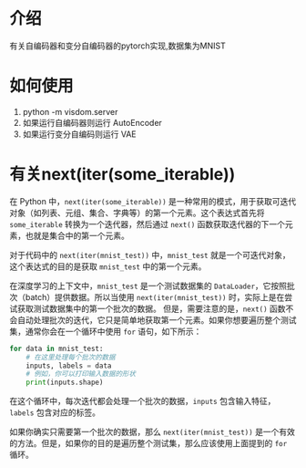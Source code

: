 # 介绍
有关自编码器和变分自编码器的pytorch实现,数据集为MNIST  

# 如何使用
1.  python -m visdom.server
2. 如果运行自编码器则运行 AutoEncoder
3. 如果运行变分自编码则运行 VAE

# 有关next(iter(some_iterable))
在 Python 中，`next(iter(some_iterable))` 是一种常用的模式，用于获取可迭代对象（如列表、元组、集合、字典等）的第一个元素。这个表达式首先将 `some_iterable` 转换为一个迭代器，然后通过 `next()` 函数获取迭代器的下一个元素，也就是集合中的第一个元素。

对于代码中的 `next(iter(mnist_test))` 中，`mnist_test` 就是一个可迭代对象，这个表达式的目的是获取 `mnist_test` 中的第一个元素。

在深度学习的上下文中，`mnist_test` 是一个测试数据集的 `DataLoader`，它按照批次（batch）提供数据。所以当使用 `next(iter(mnist_test))` 时，实际上是在尝试获取测试数据集中的第一个批次的数据。
但是，需要注意的是，`next()` 函数不会自动处理批次的迭代，它只是简单地获取第一个元素。如果你想要遍历整个测试集，通常你会在一个循环中使用 `for` 语句，如下所示：

```python
for data in mnist_test:
    # 在这里处理每个批次的数据
    inputs, labels = data
    # 例如，你可以打印输入数据的形状
    print(inputs.shape)
```

在这个循环中，每次迭代都会处理一个批次的数据，`inputs` 包含输入特征，`labels` 包含对应的标签。

如果你确实只需要第一个批次的数据，那么 `next(iter(mnist_test))` 是一个有效的方法。但是，如果你的目的是遍历整个测试集，那么应该使用上面提到的 `for` 循环。
